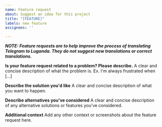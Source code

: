 ```yaml
---
name: Feature request
about: Suggest an idea for this project
title: "[FEATURE]"
labels: new feature
assignees: ''

---
```


**_NOTE: Feature requests are to help improve the process of translating Telegram to Luganda. They do not suggest new translations or correct translations._**

**Is your feature request related to a problem? Please describe.**
A clear and concise description of what the problem is. Ex. I'm always frustrated when [...]

**Describe the solution you'd like**
A clear and concise description of what you want to happen.

**Describe alternatives you've considered**
A clear and concise description of any alternative solutions or features you've considered.

**Additional context**
Add any other context or screenshots about the feature request here.
